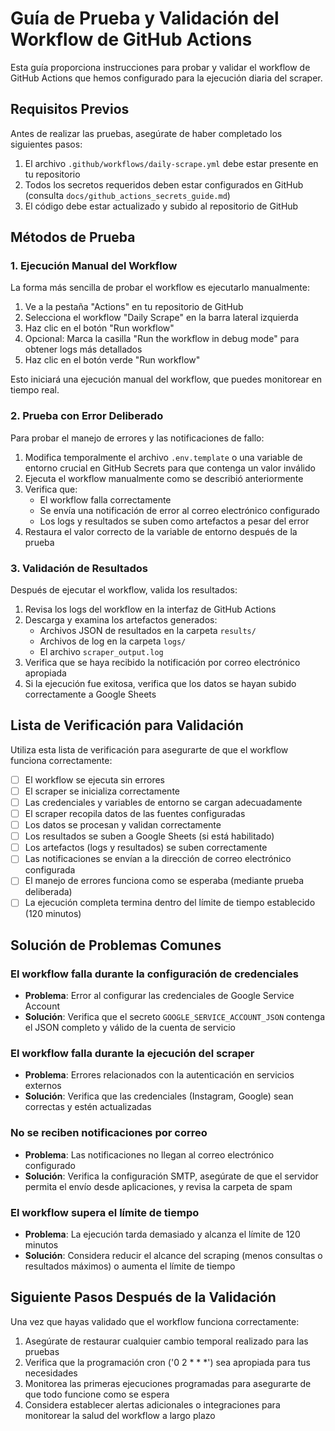 # Guía de Prueba y Validación del Workflow de GitHub Actions

Esta guía proporciona instrucciones para probar y validar el workflow de GitHub Actions que hemos configurado para la ejecución diaria del scraper.

## Requisitos Previos

Antes de realizar las pruebas, asegúrate de haber completado los siguientes pasos:

1. El archivo `.github/workflows/daily-scrape.yml` debe estar presente en tu repositorio
2. Todos los secretos requeridos deben estar configurados en GitHub (consulta `docs/github_actions_secrets_guide.md`)
3. El código debe estar actualizado y subido al repositorio de GitHub

## Métodos de Prueba

### 1. Ejecución Manual del Workflow

La forma más sencilla de probar el workflow es ejecutarlo manualmente:

1. Ve a la pestaña "Actions" en tu repositorio de GitHub
2. Selecciona el workflow "Daily Scrape" en la barra lateral izquierda
3. Haz clic en el botón "Run workflow"
4. Opcional: Marca la casilla "Run the workflow in debug mode" para obtener logs más detallados
5. Haz clic en el botón verde "Run workflow"

Esto iniciará una ejecución manual del workflow, que puedes monitorear en tiempo real.

### 2. Prueba con Error Deliberado

Para probar el manejo de errores y las notificaciones de fallo:

1. Modifica temporalmente el archivo `.env.template` o una variable de entorno crucial en GitHub Secrets para que contenga un valor inválido
2. Ejecuta el workflow manualmente como se describió anteriormente
3. Verifica que:
   - El workflow falla correctamente
   - Se envía una notificación de error al correo electrónico configurado
   - Los logs y resultados se suben como artefactos a pesar del error
4. Restaura el valor correcto de la variable de entorno después de la prueba

### 3. Validación de Resultados

Después de ejecutar el workflow, valida los resultados:

1. Revisa los logs del workflow en la interfaz de GitHub Actions
2. Descarga y examina los artefactos generados:
   - Archivos JSON de resultados en la carpeta `results/`
   - Archivos de log en la carpeta `logs/`
   - El archivo `scraper_output.log`
3. Verifica que se haya recibido la notificación por correo electrónico apropiada
4. Si la ejecución fue exitosa, verifica que los datos se hayan subido correctamente a Google Sheets

## Lista de Verificación para Validación

Utiliza esta lista de verificación para asegurarte de que el workflow funciona correctamente:

- [ ] El workflow se ejecuta sin errores
- [ ] El scraper se inicializa correctamente
- [ ] Las credenciales y variables de entorno se cargan adecuadamente
- [ ] El scraper recopila datos de las fuentes configuradas
- [ ] Los datos se procesan y validan correctamente
- [ ] Los resultados se suben a Google Sheets (si está habilitado)
- [ ] Los artefactos (logs y resultados) se suben correctamente
- [ ] Las notificaciones se envían a la dirección de correo electrónico configurada
- [ ] El manejo de errores funciona como se esperaba (mediante prueba deliberada)
- [ ] La ejecución completa termina dentro del límite de tiempo establecido (120 minutos)

## Solución de Problemas Comunes

### El workflow falla durante la configuración de credenciales

- **Problema**: Error al configurar las credenciales de Google Service Account
- **Solución**: Verifica que el secreto `GOOGLE_SERVICE_ACCOUNT_JSON` contenga el JSON completo y válido de la cuenta de servicio

### El workflow falla durante la ejecución del scraper

- **Problema**: Errores relacionados con la autenticación en servicios externos
- **Solución**: Verifica que las credenciales (Instagram, Google) sean correctas y estén actualizadas

### No se reciben notificaciones por correo

- **Problema**: Las notificaciones no llegan al correo electrónico configurado
- **Solución**: Verifica la configuración SMTP, asegúrate de que el servidor permita el envío desde aplicaciones, y revisa la carpeta de spam

### El workflow supera el límite de tiempo

- **Problema**: La ejecución tarda demasiado y alcanza el límite de 120 minutos
- **Solución**: Considera reducir el alcance del scraping (menos consultas o resultados máximos) o aumenta el límite de tiempo

## Siguiente Pasos Después de la Validación

Una vez que hayas validado que el workflow funciona correctamente:

1. Asegúrate de restaurar cualquier cambio temporal realizado para las pruebas
2. Verifica que la programación cron ('0 2 \* \* \*') sea apropiada para tus necesidades
3. Monitorea las primeras ejecuciones programadas para asegurarte de que todo funcione como se espera
4. Considera establecer alertas adicionales o integraciones para monitorear la salud del workflow a largo plazo
